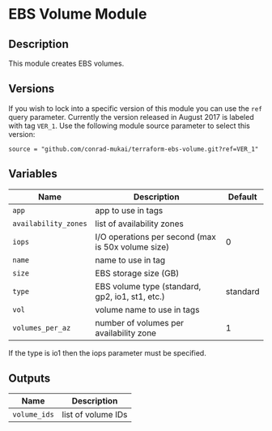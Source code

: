 # EBS Volume Module

## Description

This module creates EBS volumes.

## Versions

If you wish to lock into a specific version of this module you can use the
`ref` query parameter. Currently the version released in August 2017 is labeled
with tag `VER_1`. Use the following module source parameter to select this
version:

    source = "github.com/conrad-mukai/terraform-ebs-volume.git?ref=VER_1"

## Variables

| Name | Description | Default |
| ---- | ----------- | ------- |
| `app` | app to use in tags | |
| `availability_zones` | list of availability zones | |
| `iops` | I/O operations per second (max is 50x volume size) | 0 |
| `name` | name to use in tag | |
| `size` | EBS storage size (GB) | |
| `type` | EBS volume type (standard, gp2, io1, st1, etc.) | standard |
| `vol` | volume name to use in tags | |
| `volumes_per_az` | number of volumes per availability zone | 1 |

If the type is io1 then the iops parameter must be specified.

## Outputs

| Name | Description |
| ---- | ----------- |
| `volume_ids` | list of volume IDs |
